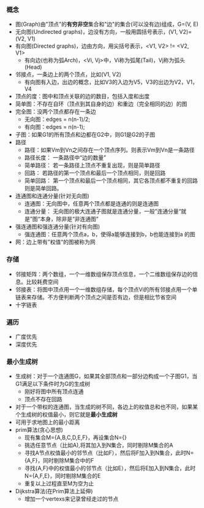 ### 概念
- 图(Graph)由"顶点"的**有穷非空**集合和"边"的集合(可以没有边)组成，G=(V, E)
- 无向图(Undirected graphs)，边没有方向，一般用圆括号表示，(V1, V2)=(V2, V1)
- 有向图(Directed graphs)，边由方向，用尖括号表示，<V1, V2> != <V2, V1>
  - 有向边(也称为弧Arch)，<Vi, Vj>中，Vi称为弧尾(Tail)，Vj称为弧头(Head)
- 邻接点，一条边上的两个顶点，比如(V1, V2)
  - 有向图有入边，出边的概念，比如V3的入边为V5，V3的出边为V2，V1，V4
- 顶点的度：图中和顶点关联的边的数目，包括入度和出度
- 简单图：不存在自环（顶点到其自身的边）和重边（完全相同的边）的图
- 完全图：没两个顶点都存在一条边
  - 无向图：edges = n(n-1)/2;
  - 有向图：edges = n(n-1);
- 子图：如果G1的所有顶点和边都在G2中，则G1是G2的子图
- 路径
  - 路径：如果Vm到Vn之间存在一个顶点序列。则表示Vm到Vn是一条路径
  - 路径长度：  一条路径中“边的数量”
  - 简单路径：  若一条路径上顶点不重复出现，则是简单路径
  - 回路：       若路径的第一个顶点和最后一个顶点相同，则是回路
  - 简单回路：  第一个顶点和最后一个顶点相同，其它各顶点都不重复的回路则是简单回路。
- 连通图和连通分量(针对无向图)
  - 连通图：无向图中，任意两个顶点都是连通的则是连通图
  - 连通分量： 无向图的极大连通子图就是连通分量，一般”连通分量“就是”图“本身，除非是“非连通图”
- 强连通图和强连通分量(针对有向图)
  - 强连通图：任意两个顶点a，b，使得a能够连接到b，b也能连接到a 的图
- 网：边上带有”权值“的图被称为网

### 存储
- 邻接矩阵：两个数组，一个一维数组保存顶点信息，一个二维数组保存边的信息。比较耗费空间
- 邻接表：将图中顶点用一个一维数组存储，每个顶点Vi的所有邻接点用一个单链表来存储。不方便判断两个顶点之间是否有边，但是相比节省空间
- 十字链表

### 遍历
- 广度优先
- 深度优先

### 最小生成树
- 生成树：对于一个连通图G，如果其全部顶点和一部分边构成一个子图G1，当G1满足以下条件时为G的生成树
  - 刚好将图中所有顶点连通
  - 顶点不存在回路
- 对于一个带权的连通图，当生成的树不同，各边上的权值总和也不同，如果某个生成树的权值最小，则它就是**最小生成树**
- 可用于求地图上的最小距离
- prim算法(贪心思想)
  - 现有集合M={A,B,C,D,E,F}，再设集合N={}
  - 挑选任意节点（比如A),将其加入到N集合，同时剔除M集合的A
  - 寻找A节点权值最小的邻节点（比如F），然后将F加入到N集合，此时N={A,F}，同时剔除M集合中的F
  - 寻找{A,F}中的权值最小的邻节点（比如E），然后将E加入到N集合，此时N={A,F,E}，同时剔除M集合的E
  - 重复以上过程直至M为空为止
- Dijkstra算法(在Prim算法上延伸)
  - 增加一个vertexs来记录曾经走过的节点
